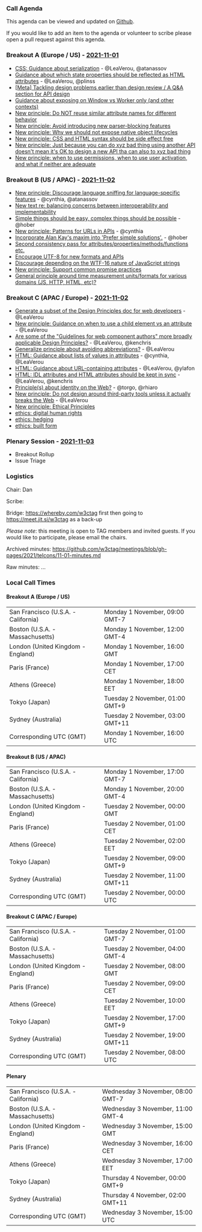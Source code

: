### Call Agenda

This agenda can be viewed and updated on [Github](https://github.com/w3ctag/meetings/blob/gh-pages/2021/telcons/11-01-agenda.md).

If you would like to add an item to the agenda or volunteer to scribe please open a pull request against this agenda.

### Breakout A (Europe / US) - [2021-11-01](https://www.timeanddate.com/worldclock/converter.html?iso=20211101T160000&p1=224&p2=43&p3=136&p4=195&p5=26&p6=248&p7=240)

* [CSS: Guidance about serialization](https://github.com/w3ctag/design-principles/issues/284) - @LeaVerou, @atanassov
* [Guidance about which state properties should be reflected as HTML attributes](https://github.com/w3ctag/design-principles/issues/289) - @LeaVerou, @plinss
* [[Meta] Tackling design problems earlier than design review / A Q&A section for API design](https://github.com/w3ctag/design-principles/issues/319)
* [Guidance about exposing on Window vs Worker only (and other contexts)](https://github.com/w3ctag/design-principles/issues/325)
* [New principle: Do NOT reuse similar attribute names for different behavior](https://github.com/w3ctag/design-principles/issues/328)
* [New principle: Avoid introducing new parser-blocking features](https://github.com/w3ctag/design-principles/issues/329)
* [New principle: Why we should not expose native object lifecycles](https://github.com/w3ctag/design-principles/issues/333)
* [New principle: CSS and HTML syntax should be side effect free](https://github.com/w3ctag/design-principles/issues/336)
* [New principle: Just because you can do xyz bad thing using another API doesn't mean it's OK to design a new API tha can also to xyz bad thing](https://github.com/w3ctag/design-principles/issues/340)
* [New principle: when to use permissions, when to use user activation, and what if neither are adequate](https://github.com/w3ctag/design-principles/issues/341)

### Breakout B (US / APAC) - [2021-11-02](https://www.timeanddate.com/worldclock/converter.html?iso=20211102T000000&p1=224&p2=43&p3=136&p4=195&p5=26&p6=248&p7=240)

* [New principle: Discourage language sniffing for language-specific features](https://github.com/w3ctag/design-principles/issues/266) - @cynthia, @atanassov
* [New text re: balancing concerns between interoperability and implementability](https://github.com/w3ctag/design-principles/pull/290)
* [Simple things should be easy, complex things should be possible](https://github.com/w3ctag/design-principles/issues/299) - @hober
* [New principle: Patterns for URLs in APIs](https://github.com/w3ctag/design-principles/issues/303) - @cynthia
* [Incorporate Alan Kay's maxim into 'Prefer simple solutions'.](https://github.com/w3ctag/design-principles/pull/306) - @hober
* [Second consistency pass for attributes/properties/methods/functions etc.](https://github.com/w3ctag/design-principles/issues/315)
* [Encourage UTF-8 for new formats and APIs](https://github.com/w3ctag/design-principles/issues/322)
* [Discourage depending on the WTF-16 nature of JavaScript strings](https://github.com/w3ctag/design-principles/issues/323)
* [New principle: Support common promise practices](https://github.com/w3ctag/design-principles/issues/342)
* [General principle around time measurement units/formats for various domains (JS, HTTP, HTML, etc)?](https://github.com/w3ctag/design-principles/issues/344)


### Breakout C (APAC / Europe) - [2021-11-02](https://www.timeanddate.com/worldclock/converter.html?iso=20211102T080000&p1=224&p2=43&p3=136&p4=195&p5=26&p6=248&p7=240)

* [Generate a subset of the Design Principles doc for web developers](https://github.com/w3ctag/design-principles/issues/268) - @LeaVerou
* [New principle: Guidance on when to use a child element vs an attribute](https://github.com/w3ctag/design-principles/issues/270) - @LeaVerou
* [Are some of the "Guidelines for web component authors" more broadly applicable Design Principles?](https://github.com/w3ctag/design-principles/issues/271) - @LeaVerou, @kenchris
* [Generalize principle about avoiding abbreviations?](https://github.com/w3ctag/design-principles/issues/276) - @LeaVerou
* [HTML: Guidance about lists of values in attributes](https://github.com/w3ctag/design-principles/issues/277) - @cynthia, @LeaVerou
* [HTML: Guidance about URL-containing attributes](https://github.com/w3ctag/design-principles/issues/278) - @LeaVerou, @ylafon
* [HTML: IDL attributes and HTML attributes should be kept in sync](https://github.com/w3ctag/design-principles/issues/279) - @LeaVerou, @kenchris
* [Principle(s) about identity on the Web?](https://github.com/w3ctag/design-principles/issues/324) - @torgo, @rhiaro
* [New principle: Do not design around third-party tools unless it actually breaks the Web](https://github.com/w3ctag/design-principles/issues/335) - @LeaVerou
* [New principle: Ethical Principles](https://github.com/w3ctag/design-principles/issues/338)
* [ethics: digital human rights](https://github.com/w3ctag/ethical-web-principles/issues/52)
* [ethics: hedging](https://github.com/w3ctag/ethical-web-principles/issues/51)
* [ethics: built form](https://github.com/w3ctag/ethical-web-principles/issues/45)

### Plenary Session - [2021-11-03](https://www.timeanddate.com/worldclock/converter.html?iso=20211103T150000&p1=224&p2=43&p3=136&p4=195&p5=26&p6=248&p7=240)


* Breakout Rollup
* Issue Triage

### Logistics

Chair: Dan

Scribe:

Bridge: https://whereby.com/w3ctag first then going to https://meet.jit.si/w3ctag as a back-up

*Please note*: this meeting is open to TAG members and invited guests. If you would like to participate, please email the chairs.

Archived minutes: https://github.com/w3ctag/meetings/blob/gh-pages/2021/telcons/11-01-minutes.md

Raw minutes: ...


### Local Call Times

#### Breakout A (Europe / US)

<table>
<tr><td> San Francisco (U.S.A. - California) <td> Monday 1 November, 09:00 GMT-7</td></tr>
<tr><td> Boston (U.S.A. - Massachusetts) <td> Monday 1 November, 12:00 GMT-4</td></tr>
<tr><td> London (United Kingdom - England) <td> Monday 1 November, 16:00 GMT</td></tr>
<tr><td> Paris (France) <td> Monday 1 November, 17:00 CET</td></tr>
<tr><td> Athens (Greece) <td> Monday 1 November, 18:00 EET</td></tr>
<tr><td> Tokyo (Japan) <td> Tuesday 2 November, 01:00 GMT+9</td></tr>
<tr><td> Sydney (Australia) <td> Tuesday 2 November, 03:00 GMT+11</td></tr>
<tr><td> Corresponding UTC (GMT) <td> Monday 1 November, 16:00 UTC</td></tr>
</table>

#### Breakout B (US / APAC)

<table>
<tr><td> San Francisco (U.S.A. - California) <td> Monday 1 November, 17:00 GMT-7</td></tr>
<tr><td> Boston (U.S.A. - Massachusetts) <td> Monday 1 November, 20:00 GMT-4</td></tr>
<tr><td> London (United Kingdom - England) <td> Tuesday 2 November, 00:00 GMT</td></tr>
<tr><td> Paris (France) <td> Tuesday 2 November, 01:00 CET</td></tr>
<tr><td> Athens (Greece) <td> Tuesday 2 November, 02:00 EET</td></tr>
<tr><td> Tokyo (Japan) <td> Tuesday 2 November, 09:00 GMT+9</td></tr>
<tr><td> Sydney (Australia) <td> Tuesday 2 November, 11:00 GMT+11</td></tr>
<tr><td> Corresponding UTC (GMT) <td> Tuesday 2 November, 00:00 UTC</td></tr>
</table>

#### Breakout C (APAC / Europe)

<table>
<tr><td> San Francisco (U.S.A. - California) <td> Tuesday 2 November, 01:00 GMT-7</td></tr>
<tr><td> Boston (U.S.A. - Massachusetts) <td> Tuesday 2 November, 04:00 GMT-4</td></tr>
<tr><td> London (United Kingdom - England) <td> Tuesday 2 November, 08:00 GMT</td></tr>
<tr><td> Paris (France) <td> Tuesday 2 November, 09:00 CET</td></tr>
<tr><td> Athens (Greece) <td> Tuesday 2 November, 10:00 EET</td></tr>
<tr><td> Tokyo (Japan) <td> Tuesday 2 November, 17:00 GMT+9</td></tr>
<tr><td> Sydney (Australia) <td> Tuesday 2 November, 19:00 GMT+11</td></tr>
<tr><td> Corresponding UTC (GMT) <td> Tuesday 2 November, 08:00 UTC</td></tr>
</table>

#### Plenary

<table>
<tr><td> San Francisco (U.S.A. - California) <td> Wednesday 3 November, 08:00 GMT-7</td></tr>
<tr><td> Boston (U.S.A. - Massachusetts) <td> Wednesday 3 November, 11:00 GMT-4</td></tr>
<tr><td> London (United Kingdom - England) <td> Wednesday 3 November, 15:00 GMT</td></tr>
<tr><td> Paris (France) <td> Wednesday 3 November, 16:00 CET</td></tr>
<tr><td> Athens (Greece) <td> Wednesday 3 November, 17:00 EET</td></tr>
<tr><td> Tokyo (Japan) <td> Thursday 4 November, 00:00 GMT+9</td></tr>
<tr><td> Sydney (Australia) <td> Thursday 4 November, 02:00 GMT+11</td></tr>
<tr><td> Corresponding UTC (GMT) <td> Wednesday 3 November, 15:00 UTC</td></tr>
</table>
